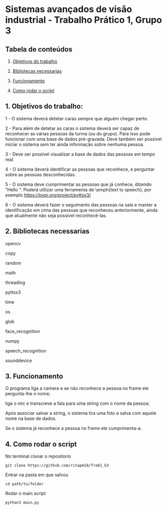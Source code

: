 
# Sistemas avançados de visão industrial - Trabalho Prático 1, Grupo 3


## Tabela de conteúdos

1. [Objetivos do trabalho](#objectives)

2. [Bibliotecas necessarias](#libraries)

3. [Funcionamento](#functioning)

4. [Como rodar o script](#run)


<a name="objectives"></a>
## 1. Objetivos do trabalho:

1 - O sistema deverá detetar caras sempre que alguém chegar perto. 

2 - Para além de detetar as caras o sistema deverá ser capaz de reconhecer as várias pessoas da turma (ou do grupo). 
Para isso pode funcionar com uma base de dados pré-gravada. 
Deve também ser possível iniciar o sistema sem ter ainda informação sobre nenhuma pessoa.

3 - Deve ser possível visualizar a base de dados das pessoas em tempo real.

4 - O sistema deverá identificar as pessoas que reconhece, e perguntar sobre as pessoas desconhecidas.

5 - O sistema deve cumprimentar as pessoas que já conhece, dizendo "Hello ". 
Poderá utilizar uma ferramenta de \emph{text to speech}, por exemplo https://pypi.org/project/pyttsx3/

6 - O sistema deverá fazer o seguimento das pessoas na sala e manter a identificação em cima das pessoas que reconheceu anteriormente, 
ainda que atualmente não seja possível reconhecê-las.


<a name="libraries"></a>
## 2. Bibliotecas necessarias

opencv

copy

random

math

threading

pyttsx3

time

os

glob

face_recognition

numpy

speech_recognition

sounddevice


<a name="functioning"></a>
## 3. Funcionamento

O programa liga a camera e se não reconhece a pessoa no frame ele pergunta-lhe o nome;

liga o mic e transcreve a fala para uma string com o nome da pessoa;

Após associar salvar a string, o sistema tira uma foto e salva com aquele nome na base de dados.

Se o sistema já reconhece a pessoa no frame ele cumprimenta-a.


<a name="run"></a>
## 4. Como rodar o script

No terminal clonar o repositorio

 ```
git clone https://github.com/ritapm18/Trab1_G3
 ```

Entrar na pasta em que salvou

 ```
cd path/to/folder
 ```

Rodar o main script

 ```
python3 main.py
 ```
